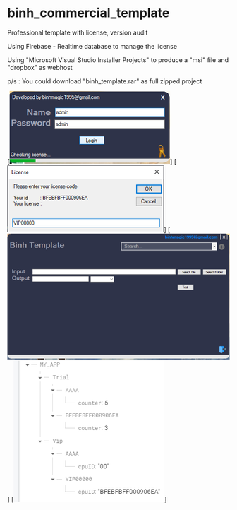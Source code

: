 # binh_commercial_template
Professional template with license, version audit

Using Firebase - Realtime database to manage the license

Using "Microsoft Visual Studio Installer Projects" to produce a "msi" file and "dropbox" as webhost

p/s : You could download "binh_template.rar" as full zipped project

[![IMAGE ALT TEXT HERE](https://github.com/binh12A3/HinhAnhDemo/blob/main/binh_commercial_template/login_form.png)]
[![IMAGE ALT TEXT HERE](https://github.com/binh12A3/HinhAnhDemo/blob/main/binh_commercial_template/activate_license.png)]
[![IMAGE ALT TEXT HERE](https://github.com/binh12A3/HinhAnhDemo/blob/main/binh_commercial_template/main_form.png)]
[![IMAGE ALT TEXT HERE](https://github.com/binh12A3/HinhAnhDemo/blob/main/binh_commercial_template/firebase.png)]
